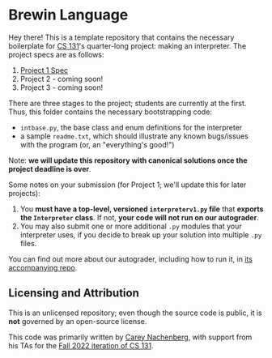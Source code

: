 # Brewin Language

Hey there! This is a template repository that contains the necessary boilerplate for [CS 131](https://ucla-cs-131.github.io/fall-22/)'s quarter-long project: making an interpreter. The project specs are as follows:

1. [Project 1 Spec](https://docs.google.com/document/d/17Q4EPgHLMlMuQABhmgTpk_Ggxij0DZwvPQO2uzVVPzk/)
2. Project 2 - coming soon!
3. Project 3 - coming soon!

There are three stages to the project; students are currently at the first. Thus, this folder contains the necessary bootstrapping code:

- `intbase.py`, the base class and enum definitions for the interpreter
- a sample `readme.txt`, which should illustrate any known bugs/issues with the program (or, an "everything's good!")

Note: **we will update this repository with canonical solutions once the project deadline is over**.

Some notes on your submission (for Project 1; we'll update this for later projects):

1. You **must have a top-level, versioned `interpreterv1.py` file** that **exports the `Interpreter` class**. If not, **your code will not run on our autograder**.
2. You may also submit one or more additional `.py` modules that your interpreter uses, if you decide to break up your solution into multiple `.py` files.

You can find out more about our autograder, including how to run it, in [its accompanying repo](https://github.com/UCLA-CS-131/fall-22-autograder).

## Licensing and Attribution

This is an unlicensed repository; even though the source code is public, it is **not** governed by an open-source license.

This code was primarily written by [Carey Nachenberg](http://careynachenberg.weebly.com/), with support from his TAs for the [Fall 2022 iteration of CS 131](https://ucla-cs-131.github.io/fall-22/).
